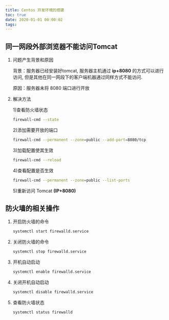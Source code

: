 ```yaml
---
title: Centos 开发环境的搭建
toc: true
date: 2020-01-01 00:00:02
tags:
---
```


## 同一网段外部浏览器不能访问Tomcat

1. 问题产生背景和原因

   背景：服务器已经安装好tomcat, 服务器主机通过 **ip+8080** 的方式可以进行访问, 但是其他在同一网段下的客户端机器通过同样方式不能访问.

   原因：服务器未将 8080 端口进行开放

2. 解决方法

   1)查看防火墙状态

   ```bash
   firewall-cmd --state
   ```

   2)添加需要开放的端口

   ```bash
   firewall-cmd --permanent --zone=public --add-port=8080/tcp
   ```

   3)加载配置使其生效

   ```bash
   firewall-cmd --reload
   ```

   4)查看配置是否生效

   ```bash
   firewall-cmd --permanent --zone=public --list-ports
   ```

   5)重新访问 Tomcat **(IP+8080)** 

## 防火墙的相关操作

1. 开启防火墙的命令  

   ```bash
   systemctl start firewalld.service
   ```

2. 关闭防火墙的命令

   ```bash
   systemctl stop firewalld.service
   ```

3. 开机自动启动

   ```bash
   systemctl enable firewalld.service
   ```

4. 关闭开机自动启动

   ```bash
   systemctl disable firewalld.service
   ```

5. 查看防火墙状态

   ```bash
   systemctl status firewalld
   ```

   

